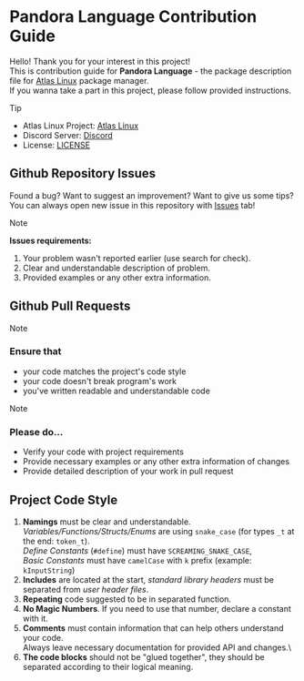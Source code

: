 [Discord]: https://discord.gg/DmxAne5hcA
[Atlas Linux]: https://github.com/AtlasLinux
[LICENSE]: https://github.com/AtlasLinux/pnd-language/blob/main/LICENSE
[Issues]: https://github.com/AtlasLinux/pnd-language/issues

# Pandora Language Contribution Guide
Hello! Thank you for your interest in this project! <br/>
This is contribution guide for **Pandora Language** - the package description file for [Atlas Linux] package manager. <br/>
If you wanna take a part in this project, please follow provided instructions.

> [!TIP]
> - Atlas Linux Project: [Atlas Linux]
> - Discord Server: [Discord]
> - License: [LICENSE]

## Github Repository Issues
Found a bug? Want to suggest an improvement? Want to give us some tips? <br/>
You can always open new issue in this repository with [Issues] tab!

> [!NOTE]
> **Issues requirements:**
> 1. Your problem wasn't reported earlier (use search for check).
> 2. Clear and understandable description of problem.
> 3. Provided examples or any other extra information.

## Github Pull Requests
> [!NOTE]
> ### Ensure that
> - your code matches the project's code style
> - your code doesn't break program's work
> - you've written readable and understandable code

> [!NOTE]
> ### Please do...
> - Verify your code with project requirements
> - Provide necessary examples or any other extra information of changes
> - Provide detailed description of your work in pull request

## Project Code Style
1. **Namings** must be clear and understandable. <br/>
_Variables/Functions/Structs/Enums_ are using `snake_case` (for types `_t` at the end: `token_t`). <br/>
_Define Constants_ (`#define`) must have `SCREAMING_SNAKE_CASE`, <br/>
_Basic Constants_ must have `camelCase` with `k` prefix (example: `kInputString`)
2. **Includes** are located at the start, _standard library headers_ must be separated from _user header files_.
3. **Repeating** code suggested to be in separated function.
4. **No Magic Numbers**. If you need to use that number, declare a constant with it.
5. **Comments** must contain information that can help others understand your code. <br/>
Always leave necessary documentation for provided API and changes.\
6. **The code blocks** should not be "glued together", they should be separated according to their logical meaning.
